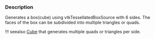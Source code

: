 ### Description

Generates a box(cube) using vtkTessellatedBoxSource with 6 sides. The faces of the box can be subdivided into multiple triangles or quads.

!!! seealso [Cube](/Cxx/GeometricObjects/Cube) that generates multiple quads or triangles per side.
